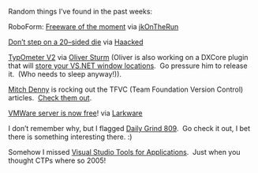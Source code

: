 Random things I’ve found in the past weeks:

RoboForm: [Freeware of the
moment](http://jkontherun.blogs.com/jkontherun/2006/01/freeware_of_the_3.html) via
[jkOnTheRun](http://jkontherun.blogs.com/jkontherun)

[Don’t step on a 20–sided
die](http://haacked.com/archive/2006/01/31/YouCouldHitEightLevelTonight.aspx) via
[Haacked](http://haacked.com/ "Haacked")

[TypOmeter
V2](http://www.sturmnet.org/blog/archives/2006/02/02/so-what-did-i-do-today/)
via [Oliver Sturm](http://www.sturmnet.org/blog) (Oliver is also working
on a DXCore plugin that will [store your VS.NET window
locations](http://www.sturmnet.org/blog/archives/2006/01/30/whatamidoing/). 
Go pressure him to release it.  (Who needs to sleep anyway!)).

[Mitch Denny](http://notgartner.com/) is rocking out the TFVC (Team
Foundation Version Control) articles.  [Check them
out](http://notgartner.com/posts/3627.aspx).

[VMWare server is now free](http://www.vmware.com/download/server/)! via
[Larkware](http://www.larkware.com/)

I don’t remember why, but I flagged [Daily Grind
809](http://www.larkware.com/dg5/TheDailyGrind809.html).  Go check it
out, I bet there is something interesting there. :)

Somehow I missed [Visual Studio Tools for
Applications](http://www.theserverside.net/news/thread.tss?thread_id=38880). 
Just when you thought CTPs where so 2005!
